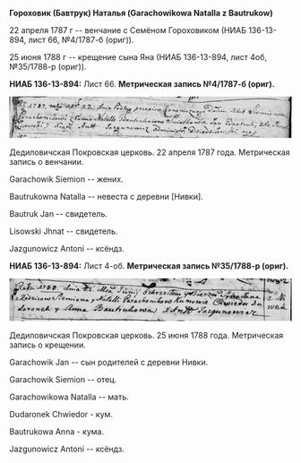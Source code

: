 **Гороховик (Бавтрук) Наталья (Garachowikowa Natalla z Bautrukow)**

22 апреля 1787 г -- венчание с Семёном Гороховиком (НИАБ 136-13-894,
лист 66, №4/1787-б (ориг)).

25 июня 1788 г -- крещение сына Яна (НИАБ 136-13-894, лист 4об,
№35/1788-р (ориг)).

**НИАБ 136-13-894:** Лист 66. **Метрическая запись №4/1787-б (ориг).**

![](./media/072ce2412e10d5a8e98a492e60f14ecdf6169b56.png)

Дедиловичская Покровская церковь. 22 апреля 1787 года. Метрическая
запись о венчании.

Garachowik Siemion -- жених.

Bautrukowna Natalla -- невеста с деревни \[Нивки\].

Bautruk Jan -- свидетель.

Lisowski Jhnat -- свидетель.

Jazgunowicz Antoni -- ксёндз.

**НИАБ 136-13-894:** Лист 4-об. **Метрическая запись №35/1788-р
(ориг).**

![](./media/2271c5e4973f69399093cd6d483d8880e21f186e.png)

Дедиловичская Покровская церковь. 25 июня 1788 года. Метрическая запись
о крещении.

Garachowik Jan -- сын родителей с деревни Нивки.

Garachowik Siemion -- отец.

Garachowikowa Natalla -- мать.

Dudaronek Chwiedor - кум.

Bautrukowa Anna - кума.

Jazgunowicz Antoni -- ксёндз.
